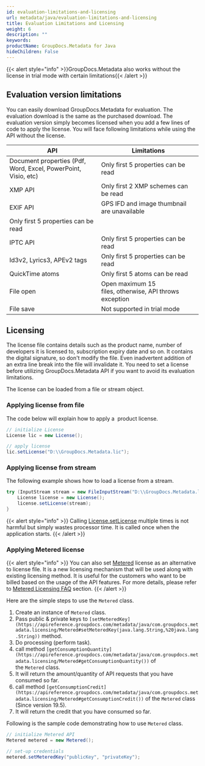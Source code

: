```yaml
---
id: evaluation-limitations-and-licensing
url: metadata/java/evaluation-limitations-and-licensing
title: Evaluation Limitations and Licensing
weight: 6
description: ""
keywords: 
productName: GroupDocs.Metadata for Java
hideChildren: False
---
```

{{< alert style="info" >}}GroupDocs.Metadata also works without the license in trial mode with certain limitations{{< /alert >}}

## Evaluation version limitations

You can easily download GroupDocs.Metadata for evaluation. The evaluation download is the same as the purchased download. The evaluation version simply becomes licensed when you add a few lines of code to apply the license. You will face following limitations while using the API without the license.  

| API | Limitations |
| --- | --- |
| Document properties (Pdf, Word, Excel, PowerPoint, Visio, etc) | Only first 5 properties can be read |
| XMP API | Only first 2 XMP schemes can be read |
| EXIF API | GPS IFD and image thumbnail are unavailable  
Only first 5 properties can be read |
| IPTC API | Only first 5 properties can be read |
| Id3v2, Lyrics3, APEv2 tags | Only first 5 properties can be read |
| QuickTime atoms | Only first 5 atoms can be read |
| File open | Open maximum 15 files, otherwise, API throws exception |
| File save | Not supported in trial mode |

## Licensing 

The license file contains details such as the product name, number of developers it is licensed to, subscription expiry date and so on. It contains the digital signature, so don't modify the file. Even inadvertent addition of an extra line break into the file will invalidate it. You need to set a license before utilizing GroupDocs.Metadata API if you want to avoid its evaluation limitations. 

The license can be loaded from a file or stream object.

### Applying license from file

The code below will explain how to apply a  product license.

```csharp
// initialize License
License lic = new License();

// apply license
lic.setLicense("D:\\GroupDocs.Metadata.lic");

```

### Applying license from stream

The following example shows how to load a license from a stream.

```csharp
try (InputStream stream = new FileInputStream("D:\\GroupDocs.Metadata.lic")) {
	License license = new License();
	license.setLicense(stream);
}
```

{{< alert style="info" >}}
Calling [License.setLicense](https://apireference.groupdocs.com/metadata/java/com.groupdocs.metadata.licensing/License#setLicense(java.lang.String)) multiple times is not harmful but simply wastes processor time. It is called once when the application starts.
{{< /alert >}}

### Applying Metered license

{{< alert style="info" >}}
You can also set [Metered](https://apireference.groupdocs.com/metadata/java/com.groupdocs.metadata.licensing/Metered) license as an alternative to license file. It is a new licensing mechanism that will be used along with existing licensing method. It is useful for the customers who want to be billed based on the usage of the API features. For more details, please refer to [Metered Licensing FAQ](https://purchase.groupdocs.com/faqs/licensing/metered) section.
{{< /alert >}}

Here are the simple steps to use the `Metered` class.

1.  Create an instance of `Metered` class.
2.  Pass public & private keys to `[setMeteredKey](https://apireference.groupdocs.com/metadata/java/com.groupdocs.metadata.licensing/Metered#setMeteredKey(java.lang.String,%20java.lang.String))` method.
3.  Do processing (perform task).
4.  call method `[getConsumptionQuantity](https://apireference.groupdocs.com/metadata/java/com.groupdocs.metadata.licensing/Metered#getConsumptionQuantity())` of the `Metered` class.
5.  It will return the amount/quantity of API requests that you have consumed so far.
6.  call method `[getConsumptionCredit](https://apireference.groupdocs.com/metadata/java/com.groupdocs.metadata.licensing/Metered#getConsumptionCredit())` of the `Metered` class (Since version 19.5).
7.  It will return the credit that you have consumed so far.

Following is the sample code demonstrating how to use `Metered` class.

```csharp
// initialize Metered API
Metered metered = new Metered();

// set-up credentials
metered.setMeteredKey("publicKey", "privateKey");

```
